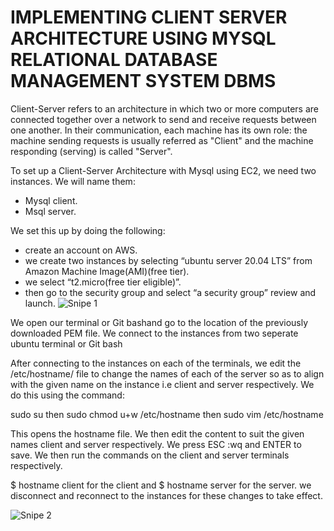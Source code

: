 # IMPLEMENTING CLIENT SERVER ARCHITECTURE USING MYSQL RELATIONAL DATABASE MANAGEMENT SYSTEM DBMS

Client-Server refers to an architecture in which two or more computers are connected together over a network to send and receive requests between one another. In their communication, each machine has its own role: the machine sending requests is usually referred as "Client" and the machine responding (serving) is called "Server".

To set up a Client-Server Architecture with Mysql using EC2, we need two instances. We will name them:
- Mysql client.
- Msql server.

 We set this up by doing the following:
- create an account on AWS.
- we create two instances by selecting “ubuntu server 20.04 LTS” from Amazon Machine Image(AMI)(free tier).
- we select “t2.micro(free tier eligible)”.
- then go to the security group and select “a security group” review and launch.
  ![Snipe 1](https://github.com/Mirahkeyz/Darey.io-Projects/assets/134533695/1fb257ab-ce3b-41b4-a7c0-92fd315de733)

We open our terminal or Git bashand go to the location of the previously downloaded PEM file.
We connect to the instances from two seperate ubuntu terminal or Git bash

After connecting to the instances on each of the terminals, we edit the /etc/hostname/ file to change the names of each of the server so as to align with the given name on the instance i.e client and server respectively. We do this using the command:

sudo su
then
sudo chmod u+w /etc/hostname
then
sudo vim /etc/hostname

This opens the hostname file. We then edit the content to suit the given names client and server respectively. We press ESC :wq and ENTER to save.
We then run the commands on the client and server terminals respectively.

$ hostname client for the client
and
$ hostname server for the server.
we disconnect and reconnect to the instances for these changes to take effect.

![Snipe 2](https://github.com/Mirahkeyz/Darey.io-Projects/assets/134533695/2ffeb247-f314-4b5d-af78-e62f44f3d63d)
